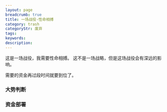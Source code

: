 ```yaml
---
layout: page
breadcrumb: true
title: 一场战役-性命相搏
category: trash
categoryStr: 废弃
tags: 
keywords: 
description: 
---
```




这是一场战役，我需要性命相搏。
这不是一场战略，但是这场战役会有深远的影响。

需要的资金再过段时间就要到位了。

### 大势判断


### 资金部署


